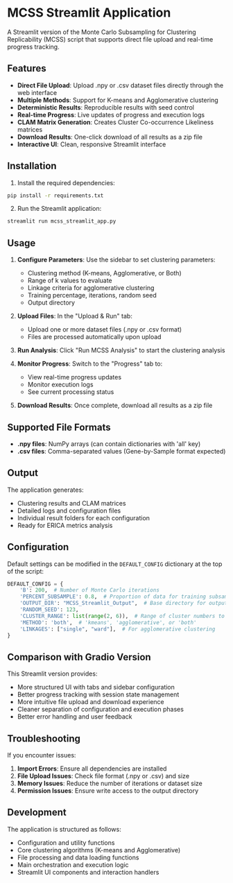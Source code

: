 # MCSS Streamlit Application

A Streamlit version of the Monte Carlo Subsampling for Clustering Replicability (MCSS) script that supports direct file upload and real-time progress tracking.

## Features

- **Direct File Upload**: Upload .npy or .csv dataset files directly through the web interface
- **Multiple Methods**: Support for K-means and Agglomerative clustering
- **Deterministic Results**: Reproducible results with seed control
- **Real-time Progress**: Live updates of progress and execution logs
- **CLAM Matrix Generation**: Creates Cluster Co-occurrence Likeliness matrices
- **Download Results**: One-click download of all results as a zip file
- **Interactive UI**: Clean, responsive Streamlit interface

## Installation

1. Install the required dependencies:
```bash
pip install -r requirements.txt
```

2. Run the Streamlit application:
```bash
streamlit run mcss_streamlit_app.py
```

## Usage

1. **Configure Parameters**: Use the sidebar to set clustering parameters:
   - Clustering method (K-means, Agglomerative, or Both)
   - Range of k values to evaluate
   - Linkage criteria for agglomerative clustering
   - Training percentage, iterations, random seed
   - Output directory

2. **Upload Files**: In the "Upload & Run" tab:
   - Upload one or more dataset files (.npy or .csv format)
   - Files are processed automatically upon upload

3. **Run Analysis**: Click "Run MCSS Analysis" to start the clustering analysis

4. **Monitor Progress**: Switch to the "Progress" tab to:
   - View real-time progress updates
   - Monitor execution logs
   - See current processing status

5. **Download Results**: Once complete, download all results as a zip file

## Supported File Formats

- **.npy files**: NumPy arrays (can contain dictionaries with 'all' key)
- **.csv files**: Comma-separated values (Gene-by-Sample format expected)

## Output

The application generates:
- Clustering results and CLAM matrices
- Detailed logs and configuration files
- Individual result folders for each configuration
- Ready for ERICA metrics analysis

## Configuration

Default settings can be modified in the `DEFAULT_CONFIG` dictionary at the top of the script:

```python
DEFAULT_CONFIG = {
    'B': 200,  # Number of Monte Carlo iterations
    'PERCENT_SUBSAMPLE': 0.8,  # Proportion of data for training subsample
    'OUTPUT_DIR': "MCSS_Streamlit_Output",  # Base directory for output
    'RANDOM_SEED': 123,
    'CLUSTER_RANGE': list(range(2, 6)),  # Range of cluster numbers to evaluate
    'METHOD': 'both',  # 'kmeans', 'agglomerative', or 'both'
    'LINKAGES': ["single", "ward"],  # For agglomerative clustering
}
```

## Comparison with Gradio Version

This Streamlit version provides:
- More structured UI with tabs and sidebar configuration
- Better progress tracking with session state management
- More intuitive file upload and download experience
- Cleaner separation of configuration and execution phases
- Better error handling and user feedback

## Troubleshooting

If you encounter issues:

1. **Import Errors**: Ensure all dependencies are installed
2. **File Upload Issues**: Check file format (.npy or .csv) and size
3. **Memory Issues**: Reduce the number of iterations or dataset size
4. **Permission Issues**: Ensure write access to the output directory

## Development

The application is structured as follows:
- Configuration and utility functions
- Core clustering algorithms (K-means and Agglomerative)
- File processing and data loading functions
- Main orchestration and execution logic
- Streamlit UI components and interaction handlers

